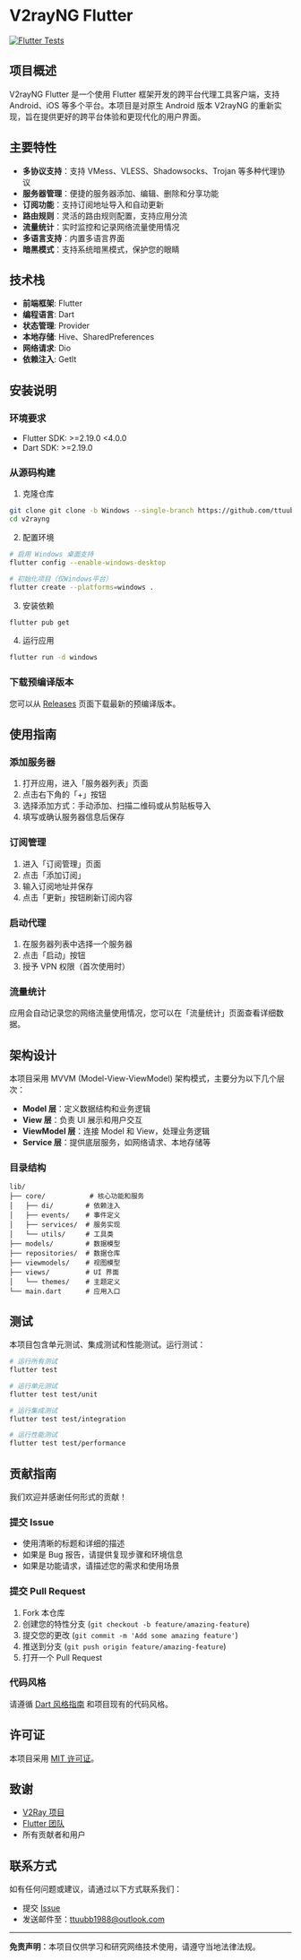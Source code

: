 # V2rayNG Flutter

[![Flutter Tests](https://github.com/yourusername/v2rayng/actions/workflows/flutter_tests.yml/badge.svg)](https://github.com/yourusername/v2rayng/actions/workflows/flutter_tests.yml)

## 项目概述

V2rayNG Flutter 是一个使用 Flutter 框架开发的跨平台代理工具客户端，支持 Android、iOS 等多个平台。本项目是对原生 Android 版本 V2rayNG 的重新实现，旨在提供更好的跨平台体验和更现代化的用户界面。

## 主要特性

- **多协议支持**：支持 VMess、VLESS、Shadowsocks、Trojan 等多种代理协议
- **服务器管理**：便捷的服务器添加、编辑、删除和分享功能
- **订阅功能**：支持订阅地址导入和自动更新
- **路由规则**：灵活的路由规则配置，支持应用分流
- **流量统计**：实时监控和记录网络流量使用情况
- **多语言支持**：内置多语言界面
- **暗黑模式**：支持系统暗黑模式，保护您的眼睛

## 技术栈

- **前端框架**: Flutter
- **编程语言**: Dart
- **状态管理**: Provider
- **本地存储**: Hive、SharedPreferences
- **网络请求**: Dio
- **依赖注入**: GetIt

## 安装说明

### 环境要求

- Flutter SDK: >=2.19.0 <4.0.0
- Dart SDK: >=2.19.0

### 从源码构建

1. 克隆仓库
```bash
git clone git clone -b Windows --single-branch https://github.com/ttuubb/v2rayNG.git
cd v2rayng
```

2. 配置环境
```bash
# 启用 Windows 桌面支持
flutter config --enable-windows-desktop

# 初始化项目（仅Windows平台）
flutter create --platforms=windows .
```

3. 安装依赖
```bash
flutter pub get
```

4. 运行应用
```bash
flutter run -d windows
```

### 下载预编译版本

您可以从 [Releases](https://github.com/ttuubb/v2rayNG.git/releases) 页面下载最新的预编译版本。

## 使用指南

### 添加服务器

1. 打开应用，进入「服务器列表」页面
2. 点击右下角的「+」按钮
3. 选择添加方式：手动添加、扫描二维码或从剪贴板导入
4. 填写或确认服务器信息后保存

### 订阅管理

1. 进入「订阅管理」页面
2. 点击「添加订阅」
3. 输入订阅地址并保存
4. 点击「更新」按钮刷新订阅内容

### 启动代理

1. 在服务器列表中选择一个服务器
2. 点击「启动」按钮
3. 授予 VPN 权限（首次使用时）

### 流量统计

应用会自动记录您的网络流量使用情况，您可以在「流量统计」页面查看详细数据。

## 架构设计

本项目采用 MVVM (Model-View-ViewModel) 架构模式，主要分为以下几个层次：

- **Model 层**：定义数据结构和业务逻辑
- **View 层**：负责 UI 展示和用户交互
- **ViewModel 层**：连接 Model 和 View，处理业务逻辑
- **Service 层**：提供底层服务，如网络请求、本地存储等

### 目录结构

```
lib/
├── core/           # 核心功能和服务
│   ├── di/        # 依赖注入
│   ├── events/    # 事件定义
│   ├── services/  # 服务实现
│   └── utils/     # 工具类
├── models/        # 数据模型
├── repositories/  # 数据仓库
├── viewmodels/    # 视图模型
├── views/         # UI 界面
│   └── themes/    # 主题定义
└── main.dart      # 应用入口
```

## 测试

本项目包含单元测试、集成测试和性能测试。运行测试：

```bash
# 运行所有测试
flutter test

# 运行单元测试
flutter test test/unit

# 运行集成测试
flutter test test/integration

# 运行性能测试
flutter test test/performance
```

## 贡献指南

我们欢迎并感谢任何形式的贡献！ 

### 提交 Issue

- 使用清晰的标题和详细的描述
- 如果是 Bug 报告，请提供复现步骤和环境信息
- 如果是功能请求，请描述您的需求和使用场景

### 提交 Pull Request

1. Fork 本仓库
2. 创建您的特性分支 (`git checkout -b feature/amazing-feature`)
3. 提交您的更改 (`git commit -m 'Add some amazing feature'`)
4. 推送到分支 (`git push origin feature/amazing-feature`)
5. 打开一个 Pull Request

### 代码风格

请遵循 [Dart 风格指南](https://dart.dev/guides/language/effective-dart/style) 和项目现有的代码风格。

## 许可证

本项目采用 [MIT 许可证](LICENSE)。

## 致谢

- [V2Ray 项目](https://github.com/v2ray/v2ray-core)
- [Flutter 团队](https://flutter.dev/)
- 所有贡献者和用户

## 联系方式

如有任何问题或建议，请通过以下方式联系我们：

- 提交 [Issue](https://github.com/ttuubb/v2rayNG.git/issues)
- 发送邮件至：ttuubb1988@outlook.com

---

**免责声明**：本项目仅供学习和研究网络技术使用，请遵守当地法律法规。